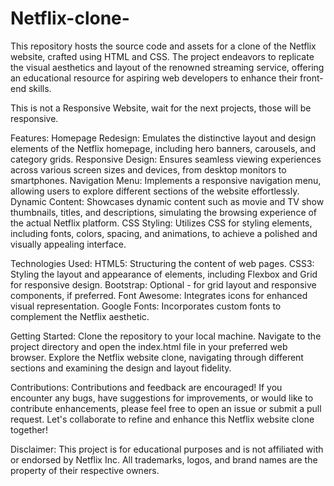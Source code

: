 # Netflix-clone-
This repository hosts the source code and assets for a clone of the Netflix website, crafted using HTML and CSS. The project endeavors to replicate the visual aesthetics and layout of the renowned streaming service, offering an educational resource for aspiring web developers to enhance their front-end skills.

This is not a Responsive Website, wait for the next projects, those will be responsive.

Features:
  Homepage Redesign: Emulates the distinctive layout and design elements of the Netflix homepage, including hero banners, carousels, and category grids.
  Responsive Design: Ensures seamless viewing experiences across various screen sizes and devices, from desktop monitors to smartphones.
  Navigation Menu: Implements a responsive navigation menu, allowing users to explore different sections of the website effortlessly.
  Dynamic Content: Showcases dynamic content such as movie and TV show thumbnails, titles, and descriptions, simulating the browsing experience of the actual Netflix platform.
  CSS Styling: Utilizes CSS for styling elements, including fonts, colors, spacing, and animations, to achieve a polished and visually appealing interface.

Technologies Used:
  HTML5: Structuring the content of web pages.
  CSS3: Styling the layout and appearance of elements, including Flexbox and Grid for responsive design.
  Bootstrap: Optional - for grid layout and responsive components, if preferred.
  Font Awesome: Integrates icons for enhanced visual representation.
  Google Fonts: Incorporates custom fonts to complement the Netflix aesthetic.
  
Getting Started:
  Clone the repository to your local machine.
  Navigate to the project directory and open the index.html file in your preferred web browser.
  Explore the Netflix website clone, navigating through different sections and examining the design and layout fidelity.
  
Contributions:
Contributions and feedback are encouraged! If you encounter any bugs, have suggestions for improvements, or would like to contribute enhancements, please feel free to open an issue or submit a pull request. Let's collaborate to refine and enhance this Netflix website clone together!

Disclaimer:
This project is for educational purposes and is not affiliated with or endorsed by Netflix Inc. All trademarks, logos, and brand names are the property of their respective owners.
